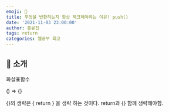 ```yaml
---
emoji: 🧢
title: 무엇을 반환하는지 항상 체크해야하는 이유! push()
date: '2021-11-03 23:00:00'
author: 홍유진
tags: return
categories: 웹공부 회고
---
```


<!-- 프로젝트 UX/UI 웹공부 3D Network Server 아키텍쳐 Error 회고 -->

## 👋 소개

화살표함수

() => {}

{}의 생략은
{
return
}
을 생략 하는 것이다. return과 {} 함께 생략해야함.
